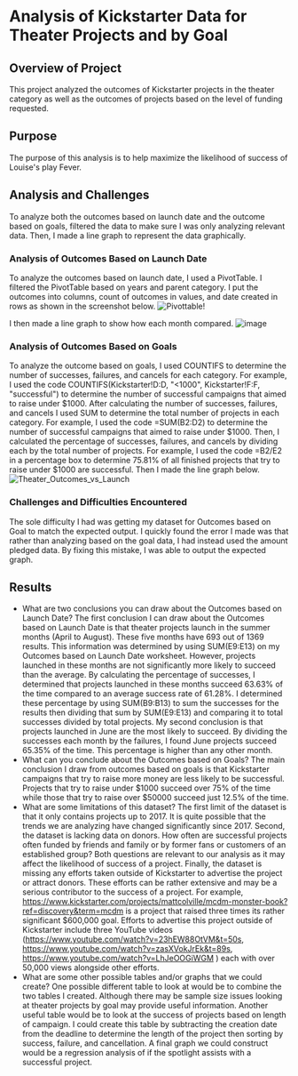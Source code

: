 # Analysis of Kickstarter Data for Theater Projects and by Goal

## Overview of Project
This project analyzed the outcomes of Kickstarter projects in the theater category as well as the outcomes of projects based on the level of funding requested.
## Purpose
The purpose of this analysis is to help maximize the likelihood of success of Louise's play Fever.
## Analysis and Challenges
To analyze both the outcomes based on launch date and the outcome based on goals, filtered the data to make sure I was only analyzing relevant data. Then, I made a line graph to represent the data graphically.
### Analysis of Outcomes Based on Launch Date
To analyze the outcomes based on launch date, I used a PivotTable. I filtered the PivotTable based on years and parent category. I put the outcomes into columns, count of outcomes in values, and date created in rows as shown in the screenshot below.
![Pivottable](https://user-images.githubusercontent.com/109701875/182739203-1bb582bf-8860-4317-ace2-59581b0f1a7b.PNG)!

 

I then made a line graph to show how each month compared.
 ![image](https://user-images.githubusercontent.com/109701875/182731431-badfe07c-aa4d-436b-a77c-abc4deca1364.png)

### Analysis of Outcomes Based on Goals
To analyze the outcome based on goals, I used COUNTIFS to determine the number of successes, failures, and cancels for each category. For example, I used the code COUNTIFS(Kickstarter!D:D, "<1000",  Kickstarter!F:F, "successful") to determine the number of successful campaigns that aimed to raise under $1000. After calculating the number of successes, failures, and cancels I used SUM to determine the total number of projects in each category. For example, I used the code =SUM(B2:D2) to determine the number of successful campaigns that aimed to raise under $1000. Then, I calculated the percentage of successes, failures, and cancels by dividing each by the total number of projects.  For example, I used the code =B2/E2 in a percentage box to determine 75.81% of all finished projects that try to raise under $1000 are successful. Then I made the line graph below.
![Theater_Outcomes_vs_Launch](https://user-images.githubusercontent.com/109701875/184043368-9c91b4e3-f0d2-4456-991b-455faf3df9ff.png)


### Challenges and Difficulties Encountered
The sole difficulty I had was getting my dataset for Outcomes based on Goal to match the expected output. I quickly found the error I made was that rather than analyzing based on the goal data, I had instead used the amount pledged data. By fixing this mistake, I was able to output the expected graph. 
## Results
- What are two conclusions you can draw about the Outcomes based on Launch Date?
The first conclusion I can draw about the Outcomes based on Launch Date is that theater projects launch in the summer months (April to August). These five months have 693 out of 1369 results. This information was determined by using SUM(E9:E13) on my Outcomes based on Launch Date worksheet. However, projects launched in these months are not significantly more likely to succeed than the average. By calculating the percentage of successes, I determined that projects launched in these months succeed 63.63% of the time compared to an average success rate of 61.28%. I determined these percentage by using SUM(B9:B13) to sum the successes for the results then dividing that sum by SUM(E9:E13) and comparing it to total successes divided by total projects.
My second conclusion is that projects launched in June are the most likely to succeed. By dividing the successes each month by the failures, I found June projects succeed 65.35% of the time. This percentage is higher than any other month.
- What can you conclude about the Outcomes based on Goals?
The main conclusion I draw from outcomes based on goals is that Kickstarter campaigns that try to raise more money are less likely to be successful. Projects that try to raise under $1000 succeed over 75% of the time while those that try to raise over $50000 succeed just 12.5% of the time. 
- What are some limitations of this dataset?
The first limit of the dataset is that it only contains projects up to 2017. It is quite possible that the trends we are analyzing have changed significantly since 2017.
Second, the dataset is lacking data on donors. How often are successful projects often funded by friends and family or by former fans or customers of an established group? Both questions are relevant to our analysis as it may affect the likelihood of success of a project. 
Finally, the dataset is missing any efforts taken outside of Kickstarter to advertise the project or attract donors. These efforts can be rather extensive and may be a serious contributor to the success of a project. For example, https://www.kickstarter.com/projects/mattcolville/mcdm-monster-book?ref=discovery&term=mcdm is a project that raised three times its rather significant $600,000 goal. Efforts to advertise this project outside of Kickstarter include three YouTube videos
(https://www.youtube.com/watch?v=23hEW88OtVM&t=50s, https://www.youtube.com/watch?v=zasXVokJrEk&t=89s, https://www.youtube.com/watch?v=LhJeOOGiWGM ) each with over 50,000 views alongside other efforts.  
- What are some other possible tables and/or graphs that we could create?
One possible different table to look at would be to combine the two tables I created. Although there may be sample size issues looking at theater projects by goal may provide useful information. Another useful table would be to look at the success of projects based on length of campaign. I could create this table by subtracting the creation date from the deadline to determine the length of the project then sorting by success, failure, and cancellation. A final graph we could construct would be a regression analysis of if the spotlight assists with a successful project.
